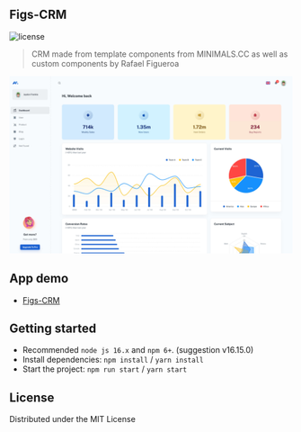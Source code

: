 ## Figs-CRM 
![license](https://img.shields.io/badge/license-MIT-blue.svg)

> CRM made from template components from MINIMALS.CC as well as custom components by Rafael Figueroa

![preview](public/assets/preview.jpg)



## App demo

- [Figs-CRM](https://)


## Getting started

- Recommended `node js 16.x` and `npm 6+`. (suggestion v16.15.0)
- Install dependencies: `npm install` / `yarn install`
- Start the project: `npm run start` / `yarn start`

## License

Distributed under the MIT License

